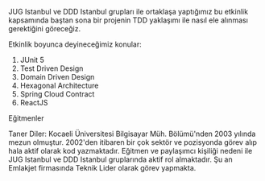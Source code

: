 JUG Istanbul ve DDD Istanbul grupları ile ortaklaşa yaptığımız bu etkinlik kapsamında baştan sona bir projenin TDD yaklaşımı ile nasıl ele alınması gerektiğini göreceğiz.

Etkinlik boyunca deyineceğimiz konular:

1. JUnit 5
2. Test Driven Design
3. Domain Driven Design
4. Hexagonal Architecture
5. Spring Cloud Contract
6. ReactJS

Eğitmenler

Taner Diler: Kocaeli Üniversitesi Bilgisayar Müh. Bölümü'nden 2003 yılında mezun olmuştur. 2002'den itibaren bir çok sektör ve pozisyonda görev alıp hala aktif olarak kod yazmaktadır. Eğitmen ve paylaşımcı kişiliği nedeni ile JUG Istanbul ve DDD Istanbul gruplarında aktif rol almaktadır. Şu an Emlakjet firmasında Teknik Lider olarak görev yapmakta.
